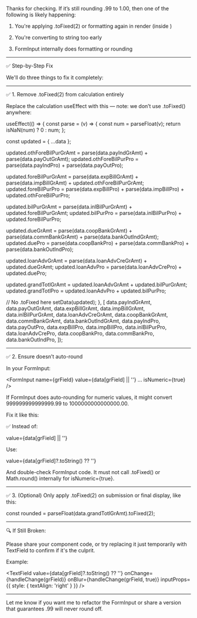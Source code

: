 Thanks for checking. If it’s still rounding .99 to 1.00, then one of the following is likely happening:

1. You're applying .toFixed(2) or formatting again in render (inside <FormInput />)


2. You're converting to string too early


3. FormInput internally does formatting or rounding




---

✅ Step-by-Step Fix

We'll do three things to fix it completely:


---

✅ 1. Remove .toFixed(2) from calculation entirely

Replace the calculation useEffect with this — note: we don’t use .toFixed() anywhere:

useEffect(() => {
  const parse = (v) => {
    const num = parseFloat(v);
    return isNaN(num) ? 0 : num;
  };

  const updated = { ...data };

  updated.othForeBilPurGrAmt = parse(data.payIndGrAmt) + parse(data.payOutGrAmt);
  updated.othForeBilPurPro = parse(data.payIndPro) + parse(data.payOutPro);

  updated.foreBilPurGrAmt =
    parse(data.expBillGrAmt) + parse(data.impBillGrAmt) + updated.othForeBilPurGrAmt;
  updated.foreBilPurPro =
    parse(data.expBillPro) + parse(data.impBillPro) + updated.othForeBilPurPro;

  updated.bilPurGrAmt = parse(data.inlBilPurGrAmt) + updated.foreBilPurGrAmt;
  updated.bilPurPro = parse(data.inlBilPurPro) + updated.foreBilPurPro;

  updated.dueGrAmt =
    parse(data.coopBankGrAmt) +
    parse(data.commBankGrAmt) +
    parse(data.bankOutIndGrAmt);
  updated.duePro =
    parse(data.coopBankPro) +
    parse(data.commBankPro) +
    parse(data.bankOutIndPro);

  updated.loanAdvGrAmt = parse(data.loanAdvCreGrAmt) + updated.dueGrAmt;
  updated.loanAdvPro = parse(data.loanAdvCrePro) + updated.duePro;

  updated.grandTotlGrAmt = updated.loanAdvGrAmt + updated.bilPurGrAmt;
  updated.grandTotlPro = updated.loanAdvPro + updated.bilPurPro;

  // No .toFixed here
  setData(updated);
}, [
  data.payIndGrAmt, data.payOutGrAmt, data.expBillGrAmt, data.impBillGrAmt,
  data.inlBilPurGrAmt, data.loanAdvCreGrAmt, data.coopBankGrAmt,
  data.commBankGrAmt, data.bankOutIndGrAmt,
  data.payIndPro, data.payOutPro, data.expBillPro, data.impBillPro,
  data.inlBilPurPro, data.loanAdvCrePro, data.coopBankPro, data.commBankPro, data.bankOutIndPro,
]);


---

✅ 2. Ensure <FormInput /> doesn’t auto-round

In your FormInput:

<FormInput
  name={grField}
  value={data[grField] || ''}
  ...
  isNumeric={true}
/>

If FormInput does auto-rounding for numeric values, it might convert 999999999999999.99 to 1000000000000000.00.

Fix it like this:

✅ Instead of:

value={data[grField] || ''}

Use:

value={data[grField]?.toString() ?? ''}

And double-check FormInput code. It must not call .toFixed() or Math.round() internally for isNumeric={true}.


---

✅ 3. (Optional) Only apply .toFixed(2) on submission or final display, like this:

const rounded = parseFloat(data.grandTotlGrAmt).toFixed(2);


---

🔍 If Still Broken:

Please share your <FormInput /> component code, or try replacing it just temporarily with TextField to confirm if it's the culprit.

Example:

<TextField
  value={data[grField]?.toString() ?? ''}
  onChange={handleChange(grField)}
  onBlur={handleChange(grField, true)}
  inputProps={{ style: { textAlign: 'right' } }}
/>


---

Let me know if you want me to refactor the FormInput or share a version that guarantees .99 will never round off.


